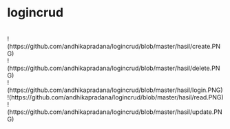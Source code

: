 # logincrud
<br>
!<alt text>(https://github.com/andhikapradana/logincrud/blob/master/hasil/create.PNG)
<br>
!<alt text>(https://github.com/andhikapradana/logincrud/blob/master/hasil/delete.PNG)
<br>
!<alt text>(https://github.com/andhikapradana/logincrud/blob/master/hasil/login.PNG)
<br>
!<alt text>(https://github.com/andhikapradana/logincrud/blob/master/hasil/read.PNG)
<br>
!<alt text>(https://github.com/andhikapradana/logincrud/blob/master/hasil/update.PNG)
